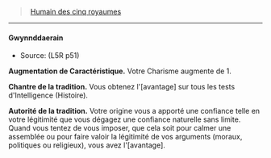 ﻿---
!GenericItem
Id: l5r_human_hd.md#gwynnddaerain
ParentLink: l5r_human_hd.md#humain-des-cinq-royaumes
Name: Gwynnddaerain
ParentName: Humain des cinq royaumes
NameLevel: 4
Source: (L5R p51)
Attributes:
  Name: Gwynnddaerain
  Markdown: >+
    #### <!--Name-->Gwynnddaerain<!--/Name-->


    - Source: <!--Source-->(L5R p51)<!--/Source-->


    **Augmentation de Caractéristique.** Votre Charisme augmente de 1.


    **Chantre de la tradition.** Vous obtenez l'[avantage] sur tous les tests d'Intelligence (Histoire).


    **Autorité de la tradition.** Votre origine vous a apporté une confiance telle en votre légitimité que vous dégagez une confiance naturelle sans limite. Quand vous tentez de vous imposer, que cela soit pour calmer une assemblée ou pour faire valoir la légitimité de vos arguments (moraux, politiques ou religieux), vous avez l'[avantage].

  Source: (L5R p51)
AttributesDictionary: >+
  Name: Gwynnddaerain

  Markdown: >+

    #### <!--Name-->Gwynnddaerain<!--/Name-->





    - Source: <!--Source-->(L5R p51)<!--/Source-->





    **Augmentation de Caractéristique.** Votre Charisme augmente de 1.





    **Chantre de la tradition.** Vous obtenez l'[avantage] sur tous les tests d'Intelligence (Histoire).





    **Autorité de la tradition.** Votre origine vous a apporté une confiance telle en votre légitimité que vous dégagez une confiance naturelle sans limite. Quand vous tentez de vous imposer, que cela soit pour calmer une assemblée ou pour faire valoir la légitimité de vos arguments (moraux, politiques ou religieux), vous avez l'[avantage].



  Source: (L5R p51)

---
> [Humain des cinq royaumes](hd_l5r_human.md)

---

#### Gwynnddaerain

- Source: (L5R p51)

**Augmentation de Caractéristique.** Votre Charisme augmente de 1.

**Chantre de la tradition.** Vous obtenez l'[avantage] sur tous les tests d'Intelligence (Histoire).

**Autorité de la tradition.** Votre origine vous a apporté une confiance telle en votre légitimité que vous dégagez une confiance naturelle sans limite. Quand vous tentez de vous imposer, que cela soit pour calmer une assemblée ou pour faire valoir la légitimité de vos arguments (moraux, politiques ou religieux), vous avez l'[avantage].


